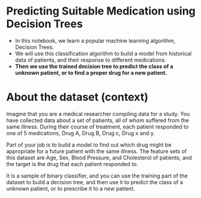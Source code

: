 # Predicting Suitable Medication using Decision Trees

* In this notebook, we learn a popular machine learning algorithm, Decision Trees. 
* We will use this classification algorithm to build a model from historical data of patients, and their response to different medications. 
* **Then we use the trained decision tree to predict the class of a unknown patient, or to find a proper drug for a new patient.**

# About the dataset (context)
Imagine that you are a medical researcher compiling data for a study. You have collected data about a set of patients, all of whom suffered from the same illness. During their course of treatment, each patient responded to one of 5 medications, Drug A, Drug B, Drug c, Drug x and y. 

Part of your job is to build a model to find out which drug might be appropriate for a future patient with the same illness. The feature sets of this dataset are Age, Sex, Blood Pressure, and Cholesterol of patients, and the target is the drug that each patient responded to. 

It is a sample of binary classifier, and you can use the training part of the dataset to build a decision tree, and then use it to predict the class of a unknown patient, or to prescribe it to a new patient.
